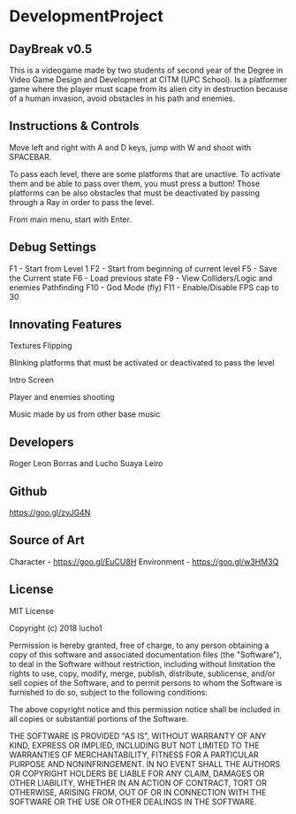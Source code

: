 # DevelopmentProject
## DayBreak v0.5
This is a videogame made by two students of second year of the Degree in Video Game Design and Development at CITM (UPC School).
Is a platformer game where the player must scape from its alien city in destruction because of a human invasion, avoid obstacles in his path and enemies.

## Instructions & Controls
Move left and right with A and D keys, jump with W and shoot with SPACEBAR.

To pass each level, there are some platforms that are unactive. To activate them and be able to pass over them, you must press a button!
Those platforms can be also obstacles that must be deactivated by passing through a Ray in order to pass the level.

From main menu, start with Enter.

## Debug Settings
F1 - Start from Level 1
F2 - Start from beginning of current level
F5 - Save the Current state
F6 - Load previous state
F9 - View Colliders/Logic and enemies Pathfinding
F10 - God Mode (fly)
F11 - Enable/Disable FPS cap to 30

## Innovating Features
Textures Flipping

Blinking platforms that must be activated or
deactivated to pass the level

Intro Screen

Player and enemies shooting

Music made by us from other base music

## Developers
Roger Leon Borras and Lucho Suaya Leiro

## Github
https://goo.gl/zvJG4N

## Source of Art

Character - https://goo.gl/EuCU8H
Environment - https://goo.gl/w3HM3Q

## License
MIT License

Copyright (c) 2018 lucho1

Permission is hereby granted, free of charge, to any person obtaining a copy
of this software and associated documentation files (the "Software"), to deal
in the Software without restriction, including without limitation the rights
to use, copy, modify, merge, publish, distribute, sublicense, and/or sell
copies of the Software, and to permit persons to whom the Software is
furnished to do so, subject to the following conditions:

The above copyright notice and this permission notice shall be included in all
copies or substantial portions of the Software.

THE SOFTWARE IS PROVIDED "AS IS", WITHOUT WARRANTY OF ANY KIND, EXPRESS OR
IMPLIED, INCLUDING BUT NOT LIMITED TO THE WARRANTIES OF MERCHANTABILITY,
FITNESS FOR A PARTICULAR PURPOSE AND NONINFRINGEMENT. IN NO EVENT SHALL THE
AUTHORS OR COPYRIGHT HOLDERS BE LIABLE FOR ANY CLAIM, DAMAGES OR OTHER
LIABILITY, WHETHER IN AN ACTION OF CONTRACT, TORT OR OTHERWISE, ARISING FROM,
OUT OF OR IN CONNECTION WITH THE SOFTWARE OR THE USE OR OTHER DEALINGS IN THE
SOFTWARE.
